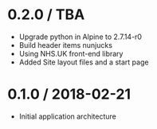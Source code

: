 0.2.0 / TBA
=======
- Upgrade python in Alpine to 2.7.14-r0
- Build header items nunjucks
- Using NHS.UK front-end library 
- Added Site layout files and a start page

0.1.0 / 2018-02-21
=======
- Initial application architecture
